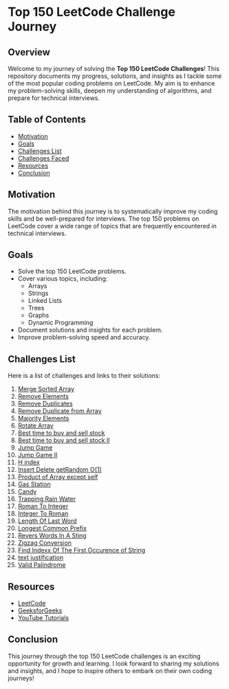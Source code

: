 # Top 150 LeetCode Challenge Journey

## Overview

Welcome to my journey of solving the **Top 150 LeetCode Challenges**! This repository documents my progress, solutions, and insights as I tackle some of the most popular coding problems on LeetCode. My aim is to enhance my problem-solving skills, deepen my understanding of algorithms, and prepare for technical interviews.

## Table of Contents

- [Motivation](#motivation)
- [Goals](#goals)
- [Challenges List](#challenges-list)
- [Challenges Faced](#challenges-faced)
- [Resources](#resources)
- [Conclusion](#conclusion)

## Motivation

The motivation behind this journey is to systematically improve my coding skills and be well-prepared for interviews. The top 150 problems on LeetCode cover a wide range of topics that are frequently encountered in technical interviews.

## Goals

- Solve the top 150 LeetCode problems.
- Cover various topics, including:
  - Arrays
  - Strings
  - Linked Lists
  - Trees
  - Graphs
  - Dynamic Programming
- Document solutions and insights for each problem.
- Improve problem-solving speed and accuracy.


## Challenges List

Here is a list of challenges and links to their solutions:

1. [Merge Sorted Array](https://github.com/Abel-alx-github/LeetCodeChallenge/blob/main/day1mergeSortedArray-easy.js)
2. [Remove Elements](https://github.com/Abel-alx-github/LeetCodeChallenge/blob/main/day2removeElement-easy.js)
3. [Remove Duplicates](https://github.com/Abel-alx-github/LeetCodeChallenge/blob/main/day3removeDuplicate-easy.js)
4. [Remove Duplicate from Array](https://github.com/Abel-alx-github/LeetCodeChallenge/blob/main/day4removeDuplicates-medium.js)
5. [Majority Elements](https://github.com/Abel-alx-github/LeetCodeChallenge/blob/main/day5majorityElement-easy.js)
6. [Rotate Array](https://github.com/Abel-alx-github/LeetCodeChallenge/blob/main/day6rotate-medium.js)
7. [Best time to buy and sell stock](https://github.com/Abel-alx-github/LeetCodeChallenge/blob/main/day7bestTimeToBuyAndSellStock-easy.js)
8. [Best time to buy and sell stock II](https://github.com/Abel-alx-github/LeetCodeChallenge/blob/main/day8bestTimeToBuyAndSell-medium.js)
9. [Jump Game](https://github.com/Abel-alx-github/LeetCodeChallenge/blob/main/day9jumpGame-medium.js)
10. [Jump Game II](https://github.com/Abel-alx-github/LeetCodeChallenge/blob/main/day10jumpGame-II-medium.js)
11. [H index](https://github.com/Abel-alx-github/LeetCodeChallenge/blob/main/day11hIndex-medium.js)
12. [Insert Delete getRandom O(1)](https://github.com/Abel-alx-github/LeetCodeChallenge/blob/main/day12insertDeleteGetRandom-medium.js)
13. [Product of Array except self](https://github.com/Abel-alx-github/LeetCodeChallenge/blob/main/day13productOfArrayExceptSelf-medium.js)
14. [Gas Station](https://github.com/Abel-alx-github/LeetCodeChallenge/blob/main/day14gasStation-medium.js)
15. [Candy](https://github.com/Abel-alx-github/LeetCodeChallenge/blob/main/day15Candy-hard.js)
16. [Trapping Rain Water](https://github.com/Abel-alx-github/LeetCodeChallenge/blob/main/day16trappingRainWater-hard.js)
17. [Roman To Integer](https://github.com/Abel-alx-github/LeetCodeChallenge/blob/main/day17RomanToInteger-easy.js)
18. [Integer To Roman](https://github.com/Abel-alx-github/LeetCodeChallenge/blob/main/day18integerToRoman-medium.js)
19. [Length Of Last Word](https://github.com/Abel-alx-github/LeetCodeChallenge/blob/main/day19lengthOfLastWord-easy.js)
20. [Longest Common Prefix](https://github.com/Abel-alx-github/LeetCodeChallenge/blob/main/day20longestCommonPrefix-easy.js)
21. [Revers Words In A Sting](https://github.com/Abel-alx-github/LeetCodeChallenge/blob/main/day21reverseWordsInString-medium.js)
22. [Zigzag Conversion](https://github.com/Abel-alx-github/LeetCodeChallenge/blob/main/day22zigzagConversion-medium.js)
23. [Find Indexx Of The First Occurence of String](https://github.com/Abel-alx-github/LeetCodeChallenge/blob/main/day23findIndexOfTheFirstOcuurencString-easy.js)
24. [text justification](https://github.com/Abel-alx-github/LeetCodeChallenge/blob/main/day24textJustification-hard.js)
25. [Valid Palindrome](https://github.com/Abel-alx-github/LeetCodeChallenge/blob/main/day25validPalindrom-easy.js)
## Resources

- [LeetCode](https://leetcode.com)
- [GeeksforGeeks](https://www.geeksforgeeks.org)
- [YouTube Tutorials](https://www.youtube.com)

## Conclusion

This journey through the top 150 LeetCode challenges is an exciting opportunity for growth and learning. I look forward to sharing my solutions and insights, and I hope to inspire others to embark on their own coding journeys!
